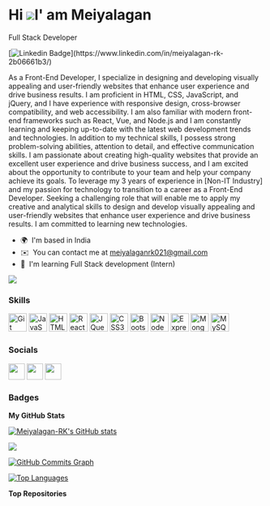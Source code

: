 Hi ![](https://user-images.githubusercontent.com/18350557/176309783-0785949b-9127-417c-8b55-ab5a4333674e.gif)I' am Meiyalagan
==================================================================================================================================

Full Stack Developer



[![Linkedin Badge](https://img.shields.io/badge/-meiyalagan-blue?style=flat-square&logo=Linkedin&logoColor=white&link=[https://www.linkedin.com/in/aakash--01629954/](https://www.linkedin.com/in/meiyalagan-rk-2b06661b3/))](https://www.linkedin.com/in/meiyalagan-rk-2b06661b3/)

As a Front-End Developer, I specialize in designing and developing visually appealing and user-friendly websites that enhance user experience and drive business results. I am proficient in HTML, CSS, JavaScript, and jQuery, and I have experience with responsive design, cross-browser compatibility, and web accessibility. I am also familiar with modern front-end frameworks such as React, Vue, and Node.js and I am constantly learning and keeping up-to-date with the latest web development trends and technologies. In addition to my technical skills, I possess strong problem-solving abilities, attention to detail, and effective communication skills. I am passionate about creating high-quality websites that provide an excellent user experience and drive business success, and I am excited about the opportunity to contribute to your team and help your company achieve its goals. To leverage my 3 years of experience in \[Non-IT Industry\] and my passion for technology to transition to a career as a Front-End Developer. Seeking a challenging role that will enable me to apply my creative and analytical skills to design and develop visually appealing and user-friendly websites that enhance user experience and drive business results. I am committed to learning new technologies.

* 🌍  I'm based in India
* ✉️  You can contact me at [meiyalaganrk021@gmail.com](mailto:meiyalaganrk021@gmail.com)
* 🧠  I'm learning Full Stack development (Intern)

<a href="https://www.github.com/Meiyalagan-RK" target="_blank" rel="noreferrer"><img
src="https://img.shields.io/github/followers/Meiyalagan-RK?logo=github&style=for-the-badge&color=0891b2&labelColor=1c1917" /></a>

### Skills


<p align="left">
<a href="https://git-scm.com/" target="_blank" rel="noreferrer"><img src="https://raw.githubusercontent.com/danielcranney/readme-generator/main/public/icons/skills/git-colored.svg" width="36" height="36" alt="Git" /></a>
<a href="https://developer.mozilla.org/en-US/docs/Web/JavaScript" target="_blank" rel="noreferrer"><img src="https://raw.githubusercontent.com/danielcranney/readme-generator/main/public/icons/skills/javascript-colored.svg" width="36" height="36" alt="JavaScript" /></a>
<a href="https://developer.mozilla.org/en-US/docs/Glossary/HTML5" target="_blank" rel="noreferrer"><img src="https://raw.githubusercontent.com/danielcranney/readme-generator/main/public/icons/skills/html5-colored.svg" width="36" height="36" alt="HTML5" /></a>
<a href="https://reactjs.org/" target="_blank" rel="noreferrer"><img src="https://raw.githubusercontent.com/danielcranney/readme-generator/main/public/icons/skills/react-colored.svg" width="36" height="36" alt="React" /></a>
<a href="https://jquery.com/" target="_blank" rel="noreferrer"><img src="https://raw.githubusercontent.com/danielcranney/readme-generator/main/public/icons/skills/jquery-colored.svg" width="36" height="36" alt="JQuery" /></a>
<a href="https://www.w3.org/TR/CSS/#css" target="_blank" rel="noreferrer"><img src="https://raw.githubusercontent.com/danielcranney/readme-generator/main/public/icons/skills/css3-colored.svg" width="36" height="36" alt="CSS3" /></a>
<a href="https://getbootstrap.com/" target="_blank" rel="noreferrer"><img src="https://raw.githubusercontent.com/danielcranney/readme-generator/main/public/icons/skills/bootstrap-colored.svg" width="36" height="36" alt="Bootstrap" /></a>
<a href="https://nodejs.org/en/" target="_blank" rel="noreferrer"><img src="https://raw.githubusercontent.com/danielcranney/readme-generator/main/public/icons/skills/nodejs-colored.svg" width="36" height="36" alt="NodeJS" /></a>
<a href="https://expressjs.com/" target="_blank" rel="noreferrer"><img src="https://raw.githubusercontent.com/danielcranney/readme-generator/main/public/icons/skills/express-colored.svg" width="36" height="36" alt="Express" /></a>
<a href="https://www.mongodb.com/" target="_blank" rel="noreferrer"><img src="https://raw.githubusercontent.com/danielcranney/readme-generator/main/public/icons/skills/mongodb-colored.svg" width="36" height="36" alt="MongoDB" /></a>
<a href="https://www.mysql.com/" target="_blank" rel="noreferrer"><img src="https://raw.githubusercontent.com/danielcranney/readme-generator/main/public/icons/skills/mysql-colored.svg" width="36" height="36" alt="MySQL" /></a>
</p>


### Socials

<p align="left"> <a href="https://www.github.com/Meiyalagan-RK" target="_blank" rel="noreferrer"><img src="https://raw.githubusercontent.com/danielcranney/readme-generator/main/public/icons/socials/github.svg" width="32" height="32" /></a> <a href="https://www.linkedin.com/in/meiyalagan-rk-2b06661b3/" target="_blank" rel="noreferrer"><img src="https://raw.githubusercontent.com/danielcranney/readme-generator/main/public/icons/socials/linkedin.svg" width="32" height="32" /></a> <a href="https://www.twitter.com/meiyalagan021" target="_blank" rel="noreferrer"><img src="https://raw.githubusercontent.com/danielcranney/readme-generator/main/public/icons/socials/twitter.svg" width="32" height="32" /></a></p>

### Badges

<b>My GitHub Stats</b>

<a href="http://www.github.com/Meiyalagan-RK"><img src="https://github-readme-stats.vercel.app/api?username=Meiyalagan-RK&show_icons=true&hide=&count_private=true&title_color=0891b2&text_color=ffffff&icon_color=0891b2&bg_color=1c1917&hide_border=true&show_icons=true" alt="Meiyalagan-RK's GitHub stats" /></a>

<a href="http://www.github.com/Meiyalagan-RK"><img src="https://github-readme-streak-stats.herokuapp.com/?user=Meiyalagan-RK&stroke=ffffff&background=1c1917&ring=0891b2&fire=0891b2&currStreakNum=ffffff&currStreakLabel=0891b2&sideNums=ffffff&sideLabels=ffffff&dates=ffffff&hide_border=true" /></a>

<a href="http://www.github.com/Meiyalagan-RK"><img src="https://github-readme-activity-graph.cyclic.app/graph?username=Meiyalagan-RK&bg_color=1c1917&color=ffffff&line=0891b2&point=ffffff&area_color=1c1917&area=true&hide_border=true&custom_title=GitHub%20Commits%20Graph" alt="GitHub Commits Graph" /></a>


<a href="https://github.com/Meiyalagan-RK" align="left"><img src="https://github-readme-stats.vercel.app/api/top-langs/?username=Meiyalagan-RK&langs_count=10&title_color=0891b2&text_color=ffffff&icon_color=0891b2&bg_color=1c1917&hide_border=true&locale=en&custom_title=Top%20%Languages" alt="Top Languages" /></a>



<b>Top Repositories</b>

<div width="100%" align="center"></div><br /><br /><br /><br /><br /><br /><br />
